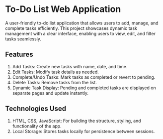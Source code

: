 # To-Do List Web Application

A user-friendly to-do list application that allows users to add, manage, and complete tasks efficiently. This project showcases dynamic task management with a clear interface, enabling users to view, edit, and filter tasks seamlessly.

## Features
1. Add Tasks: Create new tasks with name, date, and time.
2. Edit Tasks: Modify task details as needed.
3. Complete/Undo Tasks: Mark tasks as completed or revert to pending.
4. Delete Tasks: Remove tasks from the list.
5. Dynamic Task Display: Pending and completed tasks are displayed on separate pages and update instantly.

## Technologies Used
1. HTML, CSS, JavaScript: For building the structure, styling, and functionality of the app.
2. Local Storage: Stores tasks locally for persistence between sessions.